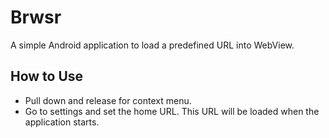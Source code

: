 # Brwsr

A simple Android application to load a predefined URL into WebView.

## How to Use
- Pull down and release for context menu.
- Go to settings and set the home URL. This URL will be loaded when the application starts.
